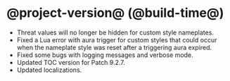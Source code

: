 # @project-version@ (@build-time@)

* Threat values will no longer be hidden for custom style nameplates.
* Fixed a Lua error with aura trigger for custom styles that could occur when the nameplate style was reset after a triggering aura expired.
* Fixed some bugs with logging messages and verbose mode.
* Updated TOC version for Patch 9.2.7.
* Updated localizations.
